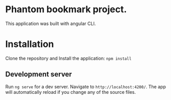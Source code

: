 # Phantom bookmark project.

This application was built with angular CLI. 

# Installation

Clone the repository and Install the application: `npm install`

## Development server

Run `ng serve` for a dev server. Navigate to `http://localhost:4200/`. The app will automatically reload if you change any of the source files.

